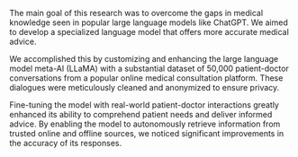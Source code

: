 The main goal of this research was to overcome the gaps in medical knowledge seen in popular large language models like ChatGPT. We aimed to develop a specialized language model that offers more accurate medical advice.



We accomplished this by customizing and enhancing the large language model meta-AI (LLaMA) with a substantial dataset of 50,000 patient-doctor conversations from a popular online medical consultation platform. These dialogues were meticulously cleaned and anonymized to ensure privacy. 



Fine-tuning the model with real-world patient-doctor interactions greatly enhanced its ability to comprehend patient needs and deliver informed advice. By enabling the model to autonomously retrieve information from trusted online and offline sources, we noticed significant improvements in the accuracy of its responses.

